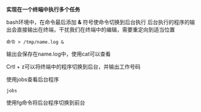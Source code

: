 **实现在一个终端中执行多个任务**

bash环境中，在命令最后添加 **&** 符号使命令切换到后台执行
后台执行的程序的输出会直接输出在终端，干扰我们在终端中的编辑，需要重定向到适当位置
```
命令 > /tmp/name.log &
```

输出会保存在name.log中，使用cat可以查看

Crtl + z可以将终端中的程序切换到后台，并输出工作号码

使用jobs查看后台程序
```
jobs
```

使用fg命令将后台程序切换到前台
```

```